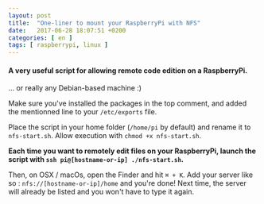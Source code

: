 ```yaml
---
layout: post
title:  "One-liner to mount your RaspberryPi with NFS"
date:   2017-06-28 18:07:51 +0200
categories: [ en ]
tags: [ raspberrypi, linux ]
---
```


#### A very useful script for allowing remote code edition on a RaspberryPi.

... or really any Debian-based machine :)

<script src="https://gist.github.com/raphaelyancey/b9c6a297b7bb52eb8aba1b4de01cb641.js"></script>

Make sure you've installed the packages in the top comment, and added the mentionned line to your `/etc/exports` file.

Place the script in your home folder (`/home/pi` by default) and rename it to `nfs-start.sh`. Allow execution with `chmod +x nfs-start.sh`.

**Each time you want to remotely edit files on your RaspberryPi, launch the script with `ssh pi@[hostname-or-ip] ./nfs-start.sh`.**

Then, on OSX / macOs, open the Finder and hit `⌘ + K`. Add your server like so : `nfs://[hostname-or-ip]/home` and you're done!
Next time, the server will already be listed and you won't have to type it again.